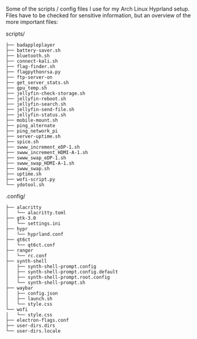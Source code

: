 Some of the scripts / config files I use for my Arch Linux Hyprland setup.
Files have to be checked for sensitive information, but an overview of the more important files:

scripts/
```
├── badappleplayer
├── battery-saver.sh
├── bluetooth.sh
├── connect-kali.sh
├── flag-finder.sh
├── flagpythonrsa.py
├── ftp-server-on
├── get_server_stats.sh
├── gpu_temp.sh
├── jellyfin-check-storage.sh
├── jellyfin-reboot.sh
├── jellyfin-search.sh
├── jellyfin-send-file.sh
├── jellyfin-status.sh
├── mobile-mount.sh
├── ping_alternate
├── ping_network_pi
├── server-uptime.sh
├── spice.sh
├── swww_increment_eDP-1.sh
├── swww_increment_HDMI-A-1.sh
├── swww_swap_eDP-1.sh
├── swww_swap_HDMI-A-1.sh
├── swww_swap.sh
├── uptime.sh
├── wofi-script.py
└── ydotool.sh
```
.config/
```
├── alacritty
│   └── alacritty.toml
├── gtk-3.0
│   └── settings.ini
├── hypr
│   └── hyprland.conf
├── qt6ct
│   └── qt6ct.conf
├── ranger
│   └── rc.conf
├── synth-shell
│   ├── synth-shell-prompt.config
│   ├── synth-shell-prompt.config.default
│   ├── synth-shell-prompt.root.config
│   └── synth-shell-prompt.sh
├── waybar
│   ├── config.json
│   ├── launch.sh
│   └── style.css
└── wofi
│   └── style.css
├── electron-flags.conf
├── user-dirs.dirs
└── user-dirs.locale
```
